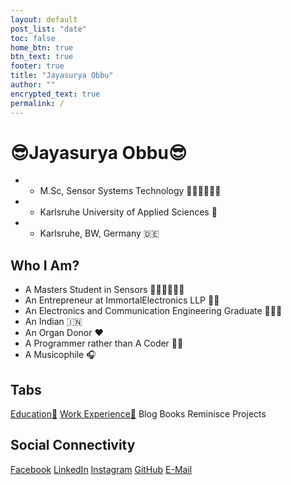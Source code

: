 ```yaml
---
layout: default
post_list: "date"
toc: false
home_btn: true
btn_text: true
footer: true
title: "Jayasurya Obbu"
author: ""
encrypted_text: true
permalink: /
---
```


# **😎Jayasurya Obbu😎**
* * M.Sc, Sensor Systems Technology 👨🏻‍🎓👨🏻‍🎓
* * Karlsruhe University of Applied Sciences 🏫
* * Karlsruhe, BW, Germany 🇩🇪

##  Who I Am?
* A Masters Student in Sensors 👨🏻‍🎓👨🏻‍🎓
* An Entrepreneur at ImmortalElectronics LLP 👨‍💼
* An Electronics and Communication Engineering Graduate 👨🏻‍🎓
* An Indian 🇮🇳
* An Organ Donor ❤️
* A Programmer rather than A Coder 👨‍💻
* A Musicophile 🎧

## Tabs

[Education🧮](education.md) [Work Experience💼](work-experience.md) Blog Books Reminisce Projects

## Social Connectivity

[Facebook](https://www.facebook.com/jayasurya.obbu/) [LinkedIn](https://www.linkedin.com/in/jayasurya-obbu/) [Instagram](https://www.instagram.com/mr__circuit/) [GitHub](https://github.com/mr-circuit) [E-Mail]( mailto:hello@jayasurya.me) 